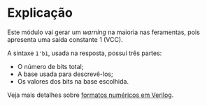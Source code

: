 # Explicação

Este módulo vai gerar um _warning_ na maioria nas feramentas, pois apresenta uma saída constante 1 (VCC). 

A sintaxe `1'b1`, usada na resposta, possui três partes:
- O número de bits total; 
- A base usada para descrevê-los;
- Os valores dos bits na base escolhida. 

Veja mais detalhes sobre [formatos numéricos em Verilog](https://verilogguide.readthedocs.io/en/latest/verilog/datatype.html#number-representation).
